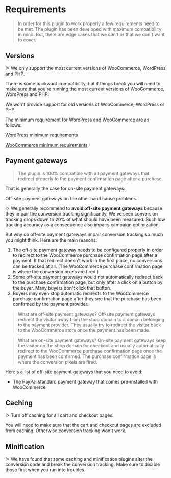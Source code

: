 # Requirements

> In order for this plugin to work properly a few requirements need to be met. The plugin has been developed with maximum compatibility in mind. But, there are edge cases that we can't or that we don't want to cover. 

## Versions 

!> We only support the most current versions of WooCommerce, WordPress and PHP. 

There is some backward compatibility, but if things break you will need to  make sure that you're running the most current versions of WooCommerce, WordPress and PHP. 

We won't provide support for old versions of WooCommerce, WordPress or PHP. 

The minimum requirement for WordPress and WooCommerce are as follows:

[WordPress minimum requirements](https://wordpress.org/about/requirements/)

[WooCommerce minimum requirements](https://docs.woocommerce.com/document/server-requirements/)


## Payment gateways

> The plugin is 100% compatible with all payment gateways that redirect properly to the payment confirmation page after a purchase. 

That is generally the case for on-site payment gateways. 

Off-site payment gateways on the other hand cause problems.

!> We generally recommend to **avoid off-site payment gateways** because they impair the conversion tracking significantly. We've seen conversion tracking drops down to 20% of what should have been measured. Such low tracking accuracy as a consequence also impairs campaign optimization. 

But why do off-site payment gateways impair conversion tracking so much you might think. Here are the main reasons: 

1. The off-site payment gateway needs to be configured properly in order to redirect to the WooCommerce purchase confirmation page after a payment. If that redirect doesn't work in the first place, no conversions can be tracked at all. (The WooCommerce purchase confirmation page is where the conversion pixels are fired.)
2. Some off-site payment gateways would not automatically redirect back to the purchase confirmation page, but only after a click on a button by the buyer. Many buyers don't click that button. 
3. Buyers may even stop automatic redirects to the WooCommerce purchase confirmation page after they see that the purchase has been confirmed by the payment provider.

> What are off-site payment gateways? Off-site payment gateways redirect the visitor away from the shop domain to a domain belonging to the payment provider. They usually try to redirect the visitor back to the WooCommerce store once the payment has been made.

> What are on-site payment gateways? On-site payment gateways keep the visitor on the shop domain for checkout and usually automatically redirect to the WooCommerce purchase confirmation page once the payment has been confirmed. The purchase confirmation page is where the conversion pixels are fired. 

Here's a list of off-site payment gateways that you need to avoid:

- The PayPal standard payment gateway that comes pre-installed with WooCommerce

## Caching 

!> Turn off caching for all cart and checkout pages.

You will need to make sure that the cart and checkout pages are excluded from caching. Otherwise conversion tracking won't work. 

## Minification

!> We have found that some caching and minification plugins alter the conversion code and break the conversion tracking. Make sure to disable those first when you run into troubles. 

